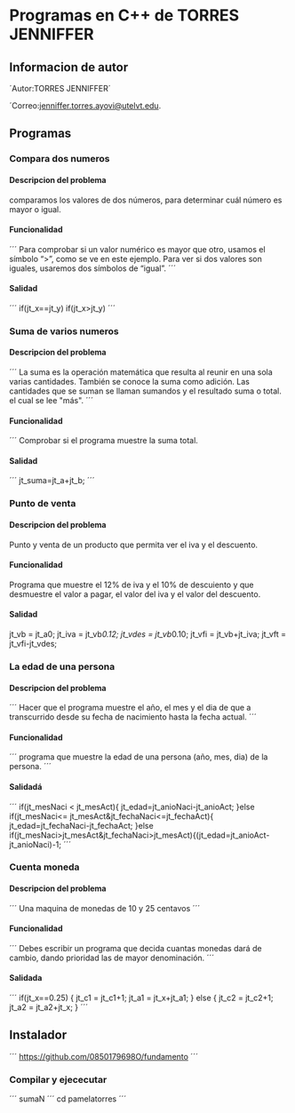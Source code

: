 # Programas en C++ de TORRES JENNIFFER
## Informacion de autor 
´Autor:TORRES JENNIFFER´

´Correo:jenniffer.torres.ayovi@utelvt.edu.

## Programas
### Compara dos numeros
#### Descripcion del problema 
comparamos los valores de dos números, para determinar cuál número es mayor o igual.

#### Funcionalidad
´´´
Para comprobar si un valor numérico es mayor que otro, usamos el símbolo “>”, como se ve en este ejemplo. Para ver si dos valores son iguales, usaremos dos símbolos de “igual”.
´´´
#### Salidad
´´´
if(jt_x==jt_y)
if(jt_x>jt_y)
´´´
### Suma de varios numeros
#### Descripcion del problema 
´´´
La suma es la operación matemática que resulta al reunir en una sola varias cantidades. También se conoce la suma como adición. Las cantidades que se suman se llaman sumandos y el resultado suma o total. el cual se lee "más".
´´´
#### Funcionalidad
´´´
Comprobar si el programa muestre la suma total.
#### Salidad
´´´
jt_suma=jt_a+jt_b;
´´´
### Punto de venta
#### Descripcion del problema 
Punto y venta de un producto que permita ver el iva y el descuento.
#### Funcionalidad
Programa que muestre el 12% de iva y el 10% de descuiento y que desmuestre el valor a pagar, el valor del iva y el valor del descuento.
#### Salidad
jt_vb = jt_a0;
jt_iva = jt_vb*0.12;
jt_vdes = jt_vb*0.10;
jt_vfi = jt_vb+jt_iva;
jt_vft = jt_vfi-jt_vdes;

### La edad de una persona
#### Descripcion del problema 
´´´
Hacer que el programa muestre el año, el mes y el dia de que a transcurrido desde su fecha de nacimiento hasta la fecha actual.
´´´
#### Funcionalidad
´´´
programa que muestre la edad de una persona (año, mes, dia) de la persona.
´´´
#### Salidadá
´´´
if(jt_mesNaci < jt_mesAct){
jt_edad=jt_anioNaci-jt_anioAct;
}else if(jt_mesNaci<= jt_mesAct&jt_fechaNaci<=jt_fechaAct){
jt_edad=jt_fechaNaci-jt_fechaAct;
}else if(jt_mesNaci>jt_mesAct&jt_fechaNaci>jt_mesAct){(jt_edad=jt_anioAct-jt_anioNaci)-1;
´´´
### Cuenta moneda
#### Descripcion del problema
´´´
Una maquina de monedas de 10 y 25 centavos
´´´
#### Funcionalidad
´´´
Debes escribir un programa que decida cuantas monedas dará de cambio, dando prioridad las de mayor denominación. 
´´´
#### Salidada
´´´
if(jt_x==0.25)
{
jt_c1 = jt_c1+1;
jt_a1 = jt_x+jt_a1;
}
else
{
jt_c2 = jt_c2+1;
jt_a2 = jt_a2+jt_x;
}
´´´
## Instalador
´´´
https://github.com/0850179698O/fundamento
´´´
### Compilar y ejececutar
´´´
sumaN
´´´
cd pamelatorres
´´´
